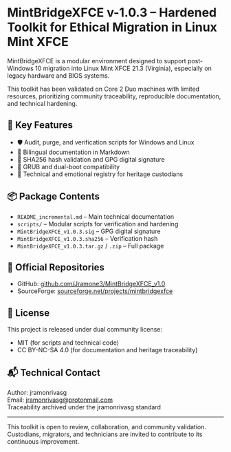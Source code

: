 # MintBridgeXFCE v-1.0.3 – Hardened Toolkit for Ethical Migration in Linux Mint XFCE

MintBridgeXFCE is a modular environment designed to support post-Windows 10 migration into Linux Mint XFCE 21.3 (Virginia), especially on legacy hardware and BIOS systems.

This toolkit has been validated on Core 2 Duo machines with limited resources, prioritizing community traceability, reproducible documentation, and technical hardening.

## 🧩 Key Features

- 🛡️ Audit, purge, and verification scripts for Windows and Linux
- 📁 Bilingual documentation in Markdown
- 🔐 SHA256 hash validation and GPG digital signature
- 🔄 GRUB and dual-boot compatibility
- 🧠 Technical and emotional registry for heritage custodians

## 📦 Package Contents

- `README_incremental.md` – Main technical documentation
- `scripts/` – Modular scripts for verification and hardening
- `MintBridgeXFCE_v1.0.3.sig` – GPG digital signature
- `MintBridgeXFCE_v1.0.3.sha256` – Verification hash
- `MintBridgeXFCE_v1.0.3.tar.gz` / `.zip` – Full package

## 🔗 Official Repositories

- GitHub: [github.com/Jramone3/MintBridgeXFCE_v1.0](https://github.com/Jramone3/MintBridgeXFCE_v1.0)
- SourceForge: [sourceforge.net/projects/mintbridgexfce](https://sourceforge.net/projects/mintbridgexfce)

## 📜 License

This project is released under dual community license:

- MIT (for scripts and technical code)
- CC BY-NC-SA 4.0 (for documentation and heritage traceability)

## 📬 Technical Contact

Author: jramonrivasg  
Email: jramonrivasg@protonmail.com  
Traceability archived under the jramonrivasg standard

---

This toolkit is open to review, collaboration, and community validation.  
Custodians, migrators, and technicians are invited to contribute to its continuous improvement.

